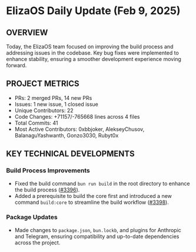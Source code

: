 # ElizaOS Daily Update (Feb 9, 2025)

## OVERVIEW

Today, the ElizaOS team focused on improving the build process and addressing issues in the codebase. Key bug fixes were implemented to enhance stability, ensuring a smoother development experience moving forward.

## PROJECT METRICS

- PRs: 2 merged PRs, 14 new PRs
- Issues: 1 new issue, 1 closed issue
- Unique Contributors: 22
- Code Changes: +71157/-765668 lines across 4 files
- Total Commits: 41
- Most Active Contributors: 0xbbjoker, AlekseyChusov, BalanaguYashwanth, Gonzo3030, Rubyt0x

## KEY TECHNICAL DEVELOPMENTS

### Build Process Improvements

- Fixed the build command `bun run build` in the root directory to enhance the build process ([#3396](https://github.com/elizaos/eliza/pull/3396)).
- Added a prerequisite to build the core first and introduced a new command `build:core` to streamline the build workflow ([#3398](https://github.com/elizaos/eliza/pull/3398)).

### Package Updates

- Made changes to `package.json`, `bun.lockb`, and plugins for Anthropic and Telegram, ensuring compatibility and up-to-date dependencies across the project.
